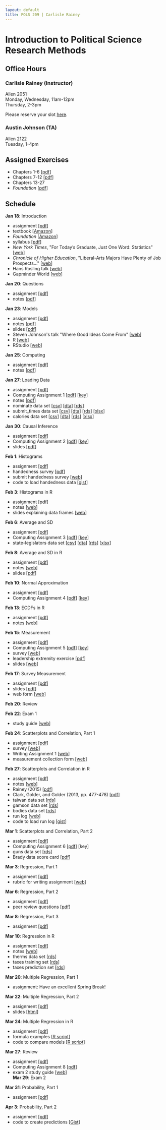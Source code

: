 ```yaml
---
layout: default
title: POLS 209 | Carlisle Rainey
---
```


# Introduction to Political Science Research Methods

## Office Hours

### Carlisle Rainey (Instructor)

Allen 2051  
Monday, Wednesday, 11am-12pm  
Thursday, 2-3pm  

Please reserve your slot [here](http://www.calendly.com/carlislerainey).

### Austin Johnson (TA)

Allen 2122  
Tuesday, 1-4pm

## Assigned Exercises
- Chapters 1-6 [[pdf](files/fpp-exercises-1.pdf)]  
- Chapters 7-12 [[pdf](files/fpp-exercises-2.pdf)]  
- Chapters 13-27  
- *Foundation* [[pdf](files/foundation-questions.pdf)]  

## Schedule

**Jan 18**: Introduction  
- assignment [[pdf](files/assign-01-intro.pdf)]  
- textbook [[Amazon](https://www.amazon.com/Statistics-4th-David-Freedman/dp/0393929728)]  
- *Foundation* [[Amazon](https://www.amazon.com/Foundation-Isaac-Asimov/dp/0553293354)]  
- syllabus [[pdf](files/syllabus.pdf)]  
- *New York Times*, "For Today’s Graduate, Just One Word: Statistics" [[web](http://www.nytimes.com/2009/08/06/technology/06stats.html)]  
- *Chronicle of Higher Education*, "Liberal-Arts Majors Have Plenty of Job Prospects..." [[web](http://www.chronicle.com/article/Liberal-Arts-Majors-Have/236749/)]  
- Hans Rosling talk [[web](https://www.ted.com/talks/hans_rosling_shows_the_best_stats_you_ve_ever_seen)]  
- Gapminder World [[web](http://www.gapminder.org/world)]  

**Jan 20**: Questions  
- assignment [[pdf](files/assign-02-questions.pdf)]  
- notes [[pdf](files/notes-02-questions.pdf)]  

**Jan 23**: Models  
- assignment [[pdf](files/assign-03-models.pdf)]  
- notes [[pdf](files/notes-03-models.pdf)]  
- slides [[pdf](files/slides-03-models.pdf)]  
- Steven Johnson's talk "Where Good Ideas Come From" [[web](http://www.ted.com/talks/steven_johnson_where_good_ideas_come_from)]  
- R [[web](https://cran.r-project.org)]  
- RStudio [[web](https://www.rstudio.com/products/rstudio/#Desktop)]  

**Jan 25**: Computing  
- assignment [[pdf](files/assign-04-computing.pdf)]  
- notes [[pdf](files/notes-04-computing.pdf)]  

**Jan 27**: Loading Data  
- assignment [[pdf](files/assign-05-loading-data.pdf)]  
- Computing Assignment 1 [[pdf](files/r-assign-01.pdf)] [[key](https://gist.github.com/carlislerainey/6b2e078a350bac387bf75c2b90b87a8c)]  
- notes [[pdf](files/notes-05-loading-data.pdf)]  
- nominate data set [[csv](data/nominate.csv)] [[dta](data/nominate.dta)] [[rds](data/nominate.rds)]  
- submit_times data set [[csv](data/submit_times.csv)] [[dta](data/submit_times.dta)] [[rds](data/submit_times.rds)] [[xlsx](data/submit_times.xlsx)]  
- calories data set [[csv](data/calories.csv)] [[dta](data/calories.dta)] [[rds](data/calories.rds)] [[xlsx](data/calories.xlsx)]  

**Jan 30**: Causal Inference  
- assignment [[pdf](files/assign-06-causal-inf.pdf)]  
- Computing Assignment 2 [[pdf](files/r-assign-02.pdf)] [[key](https://gist.github.com/carlislerainey/4cd07ce8faac9872cccf34d1b05176a0#file-r-assign-02-key-r)]  
- slides [[pdf](files/slides-06-causal-inf.pdf)]  

**Feb 1**: Histograms  
- assignment [[pdf](files/assign-07-histograms.pdf)]  
- handedness survey [[pdf](files/handedness.pdf)]  
- submit handedness survey [[web](https://docs.google.com/forms/d/e/1FAIpQLSeTb9_M0heBW5rnCiHiv_OCaufvdpCE6zV_EzZd7uyKvLsMmQ/viewform)]  
- code to load handedness data [[gist](https://gist.github.com/carlislerainey/fc7209627f2854f76b16f9c3d8678355)]  

**Feb 3**: Histograms in R  
- assignment [[pdf](files/assign-08-histograms-r.pdf)]  
- notes [[web](https://www.dropbox.com/s/63mtxuadzsafox4/notes-08-histograms-r-annotations-2017-02-01.pdf?dl=0)]  
- slides explaining data frames [[web](https://www.dropbox.com/s/ayr6zbwb917jxdo/data-frames-2017-02-03-comments.pdf?dl=0)]  

**Feb 6**: Average and SD  
- assignment [[pdf](files/assign-09-average-sd.pdf)]  
- Computing Assignment 3 [[pdf](files/r-assign-03.pdf)] [[key](https://gist.github.com/carlislerainey/fcd437f28c441ae497a15641467a8689)]  
- state-legislators data set [[csv](data/state-legislators.csv)] [[dta](data/state-legislators.dta)] [[rds](data/state-legislators.rds)] [[xlsx](data/state-legislators.xlsx)]  

**Feb 8**: Average and SD in R  
- assignment [[pdf](files/assign-10-average-sd-r.pdf)]  
- notes [[web](https://www.dropbox.com/s/4ofcog5lh1nxs2t/notes-10-average-sd-r-annotations-2017-02-06.pdf?dl=0)]  
- slides [[pdf](files/mean-sd.pdf)]  

**Feb 10**: Normal Approximation  
- assignment [[pdf](files/assign-11-normal-approx.pdf)]  
- Computing Assignment 4 [[pdf](files/r-assign-04.pdf)] [[key](https://gist.github.com/carlislerainey/19e212c791b0ee53d650724341bfb310)]  


**Feb 13**: ECDFs in R  
- assignment [[pdf](files/assign-12-ecdf.pdf)]  
- notes [[web](https://www.dropbox.com/s/hn0dnfc53va5i3p/notes-12-ecdf-annotations-2017-02-13.pdf?dl=0)]  

**Feb 15**: Measurement  
- assignment [[pdf](files/assign-13-measurement-1.pdf)]  
- Computing Assignment 5 [[pdf](files/r-assign-05.pdf)] [[key](https://gist.github.com/carlislerainey/c2273db46ea22db9fa0b0d963477faed)]  
- survey [[web](https://tamu.qualtrics.com/SE/?SID=SV_eM3uWqJShw9E7MV)]  
- leadership extremity exercise [[pdf](files/leadership-extremity.pdf)]  
- slides [[web](https://www.dropbox.com/s/evg4yfxyn5w1mh9/measures-annotations-2017-02-15.pdf?dl=0)]  

**Feb 17**: Survey Measurement  
- assignment [[pdf](files/assign-14-measurement-2.pdf)]  
- slides [[pdf](https://www.dropbox.com/s/y2do9nmygjnquhi/austin-writing-survey-questions.pdf?dl=0)]  
- web form [[web](https://docs.google.com/forms/d/e/1FAIpQLSewo-cwbC-wvqY7N0_-5Ylxuypqc3VnqhxS0JuVebNnxmkPog/viewform#responses)]  

**Feb 20**: Review  

**Feb 22**: Exam 1  
- study guide [[web](https://docs.google.com/document/d/1qaPadMhKrYBhuk9zGA8T7llP3wkxbenGt8G14pkfpno/edit?usp=sharing)]  

**Feb 24**: Scatterplots and Correlation, Part 1  
- assignment [[pdf](files/assign-17-correlation-1.pdf)]  
- survey [[web](https://docs.google.com/forms/d/e/1FAIpQLSdMzn_lTF0pWXWn1Z6TP6P2hzzgGMe13R4sqaKf6Ld2R-npNQ/viewform)]  
- Writing Assignment 1 [[web](https://www.dropbox.com/s/b7pjrjmgo3mej5i/writing-assignment-1-annotations-2017-02-20.pdf?dl=0)]  
- measurement collection form [[web](https://docs.google.com/forms/d/e/1FAIpQLSe3O7PpFgMegyl8G0uGfw1G3b4KjUULdkjy61c1tjKkSom8dQ/viewform)]  

**Feb 27**: Scatterplots and Correlation in R  
- assignment [[pdf](files/assign-18-correlation-r.pdf)]  
- notes [[web](https://www.dropbox.com/s/q1rrf45cgqnwzzh/notes-18-correlation-r.pdf?dl=0)]  
- Rainey (2015) [[pdf](http://www.carlislerainey.com/papers/taiwan.pdf)]  
- Clark, Golder, and Golder (2013, pp. 477-478) [[pdf](files/gamsons-law.pdf)]  
- taiwan data set [[rds](data/taiwan.rds)]  
- gamson data set [[rds](data/gamson.rds)]  
- bodies data set [[rds](data/bodies.rds)]
- run log [[web](https://docs.google.com/spreadsheets/d/19aZA5_xnMiNfrpJpVur1FxNWGxUe3l-LlJ8vPp7_uBc/edit#gid=0)]  
- code to load run log [[gist](https://gist.github.com/carlislerainey/0111324011a7a86d8b2584c16694c826)]  

**Mar 1**: Scatterplots and Correlation, Part 2  
- assignment [[pdf](files/assign-19-correlation-2.pdf)]  
- Computing Assignment 6 [[pdf](files/r-assign-06.pdf)] [key]  
- guns data set [[rds](data/guns.rds)]  
- Brady data score card [[pdf](files/brady-scorecard-2013.pdf)]  

**Mar 3**: Regression, Part 1  
- assignment [[pdf](files/assign-20-regression-1.pdf)]  
- rubric for writing assignment [[web](https://www.dropbox.com/s/3203jedj4zbawz8/rubric.pdf?dl=0)]  

**Mar 6**: Regression, Part 2  
- assignment [[pdf](files/assign-21-regression-2.pdf)]  
- peer review questions [[pdf](files/peer-review-questions.pdf)]  

**Mar 8**: Regression, Part 3  
- assignment [[pdf](files/assign-22-regression-3.pdf)]  

**Mar 10**: Regression in R  
- assignment [[pdf](files/assign-23-regression-r.pdf)]  
- notes [[web](https://www.dropbox.com/s/226f24fhhypcggt/notes-23-regression-r-annotation-2017-02-10.pdf?dl=0)]
- therms data set [[rds](data/therms.rds)]  
- taxes training set [[rds](data/taxes-training.rds)]  
- taxes prediction set [[rds](data/taxes-prediction.rds)]  

**Mar 20**: Multiple Regression, Part 1  
- assignment: Have an excellent Spring Break!  

**Mar 22**: Multiple Regression, Part 2  
- assignment [[pdf](files/assign-25-multiple-regression-2.pdf)]  
- slides [[html](files/multiple-regression.html)]  

**Mar 24**: Multiple Regression in R
- assignment [[pdf](files/assign-26-multiple-regression-r.pdf)]  
- formula examples [[R script](files/notes-26-multiple-regression-r.R)]  
- code to compare models [[R script](files/in-class-prediction.R)]  

**Mar 27**: Review  
- assignment [[pdf](files/assign-27-exam-2-review.pdf)]  
- Computing Assignment 8 [[pdf](files/r-assign-08.pdf)]  
- exam 2 study guide [[web](https://docs.google.com/document/d/1ptsAIiZHFbrH2zNuQI5Y_5XSLbIrVZJqpbe-NoanCoo/edit?usp=sharing)]  
**Mar 29**: Exam 2

**Mar 31**: Probability, Part 1  
- assignment [[pdf](files/assign-29-probability-1.pdf)]  

**Apr 3**: Probability, Part 2
- assignment [[pdf](files/assign-30-probability-2.pdf)]  
- code to create predictions [[Gist](https://gist.github.com/carlislerainey/fa2bbe336ed8dd97ff8fc49173507a8e)]  

